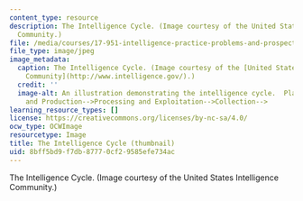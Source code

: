 ```yaml
---
content_type: resource
description: The Intelligence Cycle. (Image courtesy of the United States Intelligence
  Community.)
file: /media/courses/17-951-intelligence-practice-problems-and-prospects-spring-2005/8bff5bd9f7db87770cf29585efe734ac_17-951s05-th.jpg
file_type: image/jpeg
image_metadata:
  caption: The Intelligence Cycle. (Image courtesy of the [United States Intelligence
    Community](http://www.intelligence.gov/).)
  credit: ''
  image-alt: An illustration demonstrating the intelligence cycle.  Planning and Direction-->Dissemination-->Analysis
    and Production-->Processing and Exploitation-->Collection-->
learning_resource_types: []
license: https://creativecommons.org/licenses/by-nc-sa/4.0/
ocw_type: OCWImage
resourcetype: Image
title: The Intelligence Cycle (thumbnail)
uid: 8bff5bd9-f7db-8777-0cf2-9585efe734ac
---
```

The Intelligence Cycle. (Image courtesy of the United States Intelligence Community.)